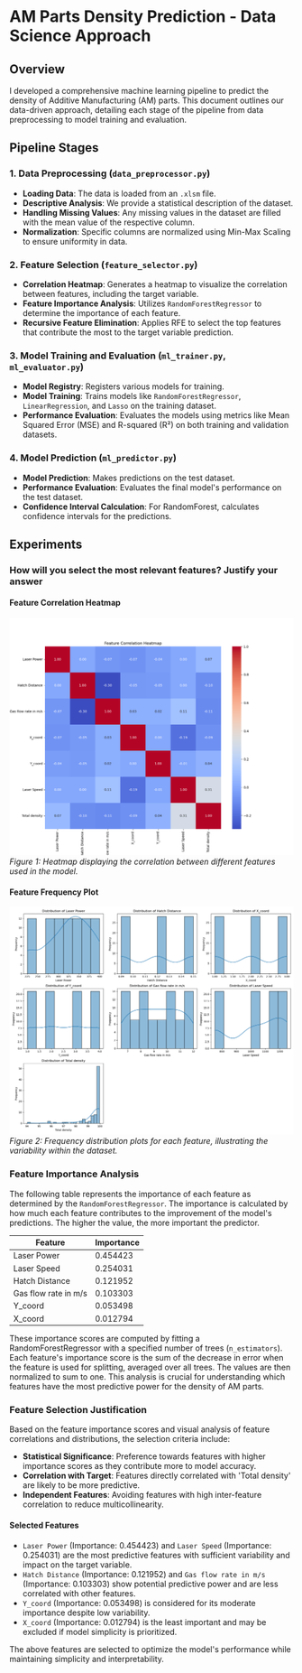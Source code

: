 # AM Parts Density Prediction - Data Science Approach

## Overview
I developed a comprehensive machine learning pipeline to predict the density of Additive Manufacturing (AM) parts. This document outlines our data-driven approach, detailing each stage of the pipeline from data preprocessing to model training and evaluation.

## Pipeline Stages

### 1. Data Preprocessing (`data_preprocessor.py`)
   - **Loading Data**: The data is loaded from an `.xlsm` file.
   - **Descriptive Analysis**: We provide a statistical description of the dataset.
   - **Handling Missing Values**: Any missing values in the dataset are filled with the mean value of the respective column.
   - **Normalization**: Specific columns are normalized using Min-Max Scaling to ensure uniformity in data.

### 2. Feature Selection (`feature_selector.py`)
   - **Correlation Heatmap**: Generates a heatmap to visualize the correlation between features, including the target variable.
   - **Feature Importance Analysis**: Utilizes `RandomForestRegressor` to determine the importance of each feature.
   - **Recursive Feature Elimination**: Applies RFE to select the top features that contribute the most to the target variable prediction.

### 3. Model Training and Evaluation (`ml_trainer.py`, `ml_evaluator.py`)
   - **Model Registry**: Registers various models for training.
   - **Model Training**: Trains models like `RandomForestRegressor`, `LinearRegression`, and `Lasso` on the training dataset.
   - **Performance Evaluation**: Evaluates the models using metrics like Mean Squared Error (MSE) and R-squared (R²) on both training and validation datasets.

### 4. Model Prediction (`ml_predictor.py`)
   - **Model Prediction**: Makes predictions on the test dataset.
   - **Performance Evaluation**: Evaluates the final model's performance on the test dataset.
   - **Confidence Interval Calculation**: For RandomForest, calculates confidence intervals for the predictions.


## Experiments

### How will you select the most relevant features? Justify your answer
#### Feature Correlation Heatmap
![Feature Correlation Heatmap](report/feature_correlation_heatmap.png)
*Figure 1: Heatmap displaying the correlation between different features used in the model.*

#### Feature Frequency Plot
![Feature Frequency Plot](report/feature_frequency_plot.png)
*Figure 2: Frequency distribution plots for each feature, illustrating the variability within the dataset.*

### Feature Importance Analysis

The following table represents the importance of each feature as determined by the `RandomForestRegressor`. The importance is calculated by how much each feature contributes to the improvement of the model's predictions. The higher the value, the more important the predictor.

| Feature               | Importance |
|-----------------------|------------|
| Laser Power           | 0.454423   |
| Laser Speed           | 0.254031   |
| Hatch Distance        | 0.121952   |
| Gas flow rate in m/s  | 0.103303   |
| Y_coord               | 0.053498   |
| X_coord               | 0.012794   |

These importance scores are computed by fitting a RandomForestRegressor with a specified number of trees (`n_estimators`). Each feature's importance score is the sum of the decrease in error when the feature is used for splitting, averaged over all trees. The values are then normalized to sum to one. This analysis is crucial for understanding which features have the most predictive power for the density of AM parts.


### Feature Selection Justification

Based on the feature importance scores and visual analysis of feature correlations and distributions, the selection criteria include:

- **Statistical Significance**: Preference towards features with higher importance scores as they contribute more to model accuracy.
- **Correlation with Target**: Features directly correlated with 'Total density' are likely to be more predictive.
- **Independent Features**: Avoiding features with high inter-feature correlation to reduce multicollinearity.

#### Selected Features

- `Laser Power` (Importance: 0.454423) and `Laser Speed` (Importance: 0.254031) are the most predictive features with sufficient variability and impact on the target variable.
- `Hatch Distance` (Importance: 0.121952) and `Gas flow rate in m/s` (Importance: 0.103303) show potential predictive power and are less correlated with other features.
- `Y_coord` (Importance: 0.053498) is considered for its moderate importance despite low variability.
- `X_coord` (Importance: 0.012794) is the least important and may be excluded if model simplicity is prioritized.

The above features are selected to optimize the model's performance while maintaining simplicity and interpretability.

